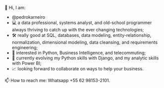 👋 Hi, I am:

- @pedrokarneiro
- 💻 a data professional, systems analyst, and old-school programmer always thriving to catch up with the ever changing technologies;
- 🛠️ really good at SQL, databases, data modeling, entity-relationship, normalization, dimensional modeling, data cleansing, and requirements engineering;
- 👀 interested in Python, Business Intelligence, and telecommuting;
- 🌱 currently evolving my Python skills with Django, and my analytic skills with Power BI;
- 📈 looking forward to collaborate on ways to help your business.

📫 How to reach me: Whatsapp +55 62 98153-2101.

